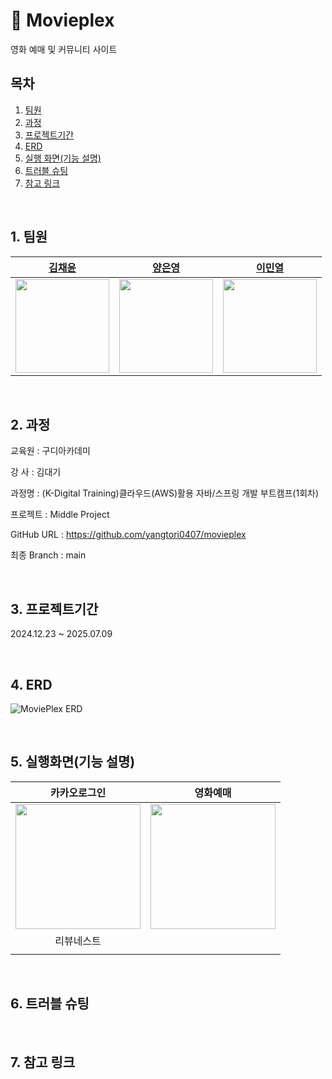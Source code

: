 # 🎥 Movieplex
 영화 예매 및 커뮤니티 사이트


## 목차

1. [팀원](#1-팀원)
2. [과정](#2-과정)
3. [프로젝트기간](#3-프로젝트기간)
4. [ERD](#4-erd)
5. [실행 화면(기능 설명)](#5-실행화면기능-설명)
6. [트러블 슈팅](#6-트러블-슈팅)
7. [참고 링크](#7-참고-링크)

<br>

## 1. 팀원

| [김채윤](https://github.com/erica-co)  | [양은영](https://github.com/yangtori0407) | [이민열](https://github.com/mireu930) |
| :--------: | :--------: |:--------: |
|<img src=https://avatars.githubusercontent.com/u/181097382 height="150"/> |<img src=https://avatars.githubusercontent.com/u/114906941 height="150"/> | <img src=https://github.com/mireu79/ios-rock-paper-scissors/assets/125941932/b4a69222-b338-4a7f-984c-be5bd78dc1d8 height="150"/> | 

<br>

## 2. 과정
교육원   : 구디아카데미

강  사   : 김대기

과정명   : (K-Digital Training)클라우드(AWS)활용 자바/스프링 개발 부트캠프(1회차)

프로젝트 : Middle Project

GitHub URL  : https://github.com/yangtori0407/movieplex

최종 Branch : main

<br>

## 3. 프로젝트기간
2024.12.23 ~ 2025.07.09




<br>

## 4. ERD

![MoviePlex ERD](https://github.com/user-attachments/assets/229388df-9bfb-47b0-8122-f27cbe9a04bc)

<br>

## 5. 실행화면(기능 설명)

| 카카오로그인 | 영화예매 |
| :--------: | :--------: |
| <img src=https://github.com/user-attachments/assets/6b558858-9ffb-44a4-b8a0-f4a59ba1a4e3 height="200"/> |  <img src=https://github.com/user-attachments/assets/ffabad95-de8c-4263-975a-9a3248c4a443 height="200"/> 
| 리뷰네스트 |
||


  

<br>

## 6. 트러블 슈팅


<br>

## 7. 참고 링크


<br>




